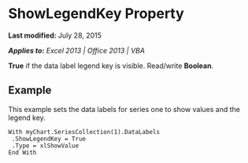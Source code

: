 
# ShowLegendKey Property

 **Last modified:** July 28, 2015

 _**Applies to:** Excel 2013 | Office 2013 | VBA_

 **True** if the data label legend key is visible. Read/write **Boolean**.


## Example

This example sets the data labels for series one to show values and the legend key.


```
With myChart.SeriesCollection(1).DataLabels 
 .ShowLegendKey = True 
 .Type = xlShowValue 
End With
```

